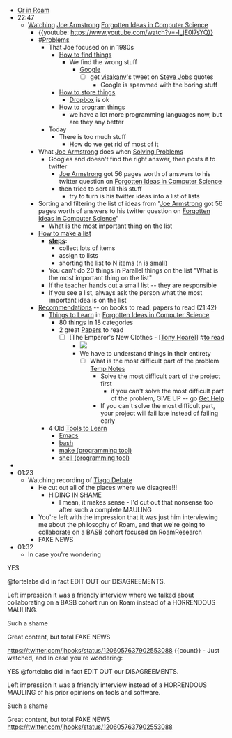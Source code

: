- [Or in Roam](<Or in Roam.md>)
- 22:47
    - [Watching](<Watching.md>) [Joe Armstrong](<Joe Armstrong.md>) [Forgotten Ideas in Computer Science](<Forgotten Ideas in Computer Science.md>)
        - {{youtube: https://www.youtube.com/watch?v=-I_jE0l7sYQ}}
        - #[Problems](<Problems.md>)
            - That Joe focused on in 1980s
                - [How to find things](<How to find things.md>)
                    - We find the wrong stuff
                        - [Google](<Google.md>)
                            - [ ] get [visakanv](<visakanv.md>)'s tweet on [Steve Jobs](<Steve Jobs.md>) quotes
                                - Google is spammed with the boring stuff
                - [How to store things](<How to store things.md>)
                    - [Dropbox](<Dropbox.md>) is ok
                - [How to program things](<How to program things.md>)
                    - we have a lot more programming languages now, but are they any better
            - Today
                - There is too much stuff
                    - How do we get rid of most of it
        - What [Joe Armstrong](<Joe Armstrong.md>) does when [Solving Problems](<Solving Problems.md>)
            - Googles and doesn't find the right answer, then posts it to twitter
                - [Joe Armstrong](<Joe Armstrong.md>) got 56 pages worth of answers to his twitter question on [Forgotten Ideas in Computer Science](<Forgotten Ideas in Computer Science.md>)
                - then tried to sort all this stuff
                    - try to turn is his twitter ideas into a list of lists
        - Sorting and filtering the list of ideas from "[Joe Armstrong](<Joe Armstrong.md>) got 56 pages worth of answers to his twitter question on [Forgotten Ideas in Computer Science](<Forgotten Ideas in Computer Science.md>)"
            - What is the most important thing on the list
        - [How to make a list](<How to make a list.md>)
            - **[steps](<steps.md>):**
                - collect lots of items
                - assign to lists
                - shorting the list to N items (n is small)
            - You can't do 20 things in Parallel things on the list "What is the most important thing on the list"
            - If the teacher hands out a small list -- they are responsible
            - If you see a list, always ask the person what the most important idea is on the list
        - [Recommendations](<Recommendations.md>) -- on books to read, papers to read (21:42)
            - [Things to Learn](<Things to Learn.md>) in [Forgotten Ideas in Computer Science](<Forgotten Ideas in Computer Science.md>)
                - 80 things in 18 categories
                - 2 great [Papers](<Papers.md>) to read
                    - [ ] [The Emperor's New Clothes - [[Tony Hoare](<The Emperor's New Clothes - [[Tony Hoare.md>)]] #[to read](<to read.md>)
                        - ![](https://firebasestorage.googleapis.com/v0/b/firescript-577a2.appspot.com/o/imgs%2Fv8%2Fhelp%2F86vG8tKvgh?alt=media&token=2983eac9-1919-40a7-8624-cade3876c435)
                        - We have to understand things in their entirety
                            - [ ] What is the most difficult part of the problem [Temp Notes](<Temp Notes.md>)
                                - Solve the most difficult part of the project first
                                    - if you can't solve the most difficult part of the problem, GIVE UP -- go [Get Help](<Get Help.md>) 
                                - If you can't solve the most difficult part, your project will fail late instead of failing early
            - 4 Old [Tools to Learn](<Tools to Learn.md>)
                - [Emacs](<Emacs.md>)
                - [bash](<bash.md>)
                - [make (programming tool)](<make (programming tool).md>)
                - [shell (programming tool)](<shell (programming tool).md>)
- 
- 01:23
    - Watching recording of [Tiago Debate](<Tiago Debate.md>)
        - He cut out all of the places where we disagree!!!
            - HIDING IN SHAME
                - I mean, it makes sense - I'd cut out that nonsense too after such a complete MAULING
        - You're left with the impression that it was just him interviewing me about the philosophy of Roam, and that we're going to collaborate on a BASB cohort focused on RoamResearch
        - FAKE NEWS
- 01:32
    - In case you're wondering

YES

@fortelabs did in fact EDIT OUT our DISAGREEMENTS.

Left impression it was a friendly interview where we talked about collaborating on a BASB cohort run on Roam instead of a HORRENDOUS MAULING. 

Such a shame

Great content, but total FAKE NEWS

https://twitter.com/jhooks/status/1206057637902553088
{{count}}
    - Just watched, and In case you're wondering: 

YES @fortelabs did in fact EDIT OUT our DISAGREEMENTS.

Left impression it was a friendly interview instead of a HORRENDOUS MAULING of his prior opinions on tools and software. 

Such a shame

Great content, but total FAKE NEWS
https://twitter.com/jhooks/status/1206057637902553088
